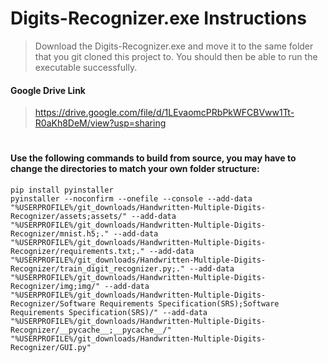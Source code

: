 # Digits-Recognizer.exe Instructions


> Download the Digits-Recognizer.exe and move it to the same folder that you git cloned this project to. 
> You should then be able to run the executable successfully.
#### Google Drive Link
> https://drive.google.com/file/d/1LEvaomcPRbPkWFCBVww1Tt-R0aKh8DeM/view?usp=sharing



#
#### Use the following commands to build from source, you may have to change the directories to match your own folder structure:

```git
pip install pyinstaller
pyinstaller --noconfirm --onefile --console --add-data "%USERPROFILE%/git_downloads/Handwritten-Multiple-Digits-Recognizer/assets;assets/" --add-data "%USERPROFILE%/git_downloads/Handwritten-Multiple-Digits-Recognizer/mnist.h5;." --add-data "%USERPROFILE%/git_downloads/Handwritten-Multiple-Digits-Recognizer/requirements.txt;." --add-data "%USERPROFILE%/git_downloads/Handwritten-Multiple-Digits-Recognizer/train_digit_recognizer.py;." --add-data "%USERPROFILE%/git_downloads/Handwritten-Multiple-Digits-Recognizer/img;img/" --add-data "%USERPROFILE%/git_downloads/Handwritten-Multiple-Digits-Recognizer/Software Requirements Specification(SRS);Software Requirements Specification(SRS)/" --add-data "%USERPROFILE%/git_downloads/Handwritten-Multiple-Digits-Recognizer/__pycache__;__pycache__/"  "%USERPROFILE%/git_downloads/Handwritten-Multiple-Digits-Recognizer/GUI.py"
```
